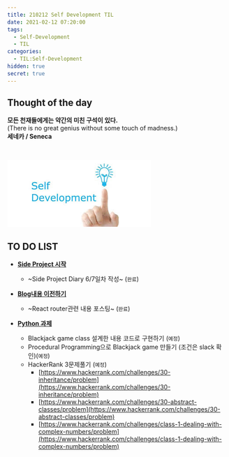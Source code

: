 ```yaml
---
title: 210212 Self Development TIL
date: 2021-02-12 07:20:00
tags:
  - Self-Development
  - TIL
categories:
  - TIL:Self-Development
hidden: true
secret: true
---
```


## **Thought of the day**

**모든 천재들에게는 약간의 미친 구석이 있다.**<br/> (There is no great genius without some touch of madness.)<br/> **세네카 / Seneca**

<br/>

![](/images/post_images/self_development_logo.jpg)

## **TO DO LIST**

- <ins>**Side Project 시작**</ins>
  - ~Side Project Diary 6/7일차 작성~ (`완료`)
- <ins>**Blog내용 이전하기**</ins>
  - ~React router관련 내용 포스팅~ (`완료`)
- <ins>**Python 과제**</ins>

  - Blackjack game class 설계한 내용 코드로 구현하기 (`예정`)
  - Procedural Programming으로 Blackjack game 만들기 (조건은 slack 확인)(`예정`)
  - HackerRank 3문제풀기 (`예정`)
    - [https://www.hackerrank.com/challenges/30-inheritance/problem](https://www.hackerrank.com/challenges/30-inheritance/problem)
    - [https://www.hackerrank.com/challenges/30-abstract-classes/problem](https://www.hackerrank.com/challenges/30-abstract-classes/problem)
    - [https://www.hackerrank.com/challenges/class-1-dealing-with-complex-numbers/problem](https://www.hackerrank.com/challenges/class-1-dealing-with-complex-numbers/problem)

  <!-- more -->
